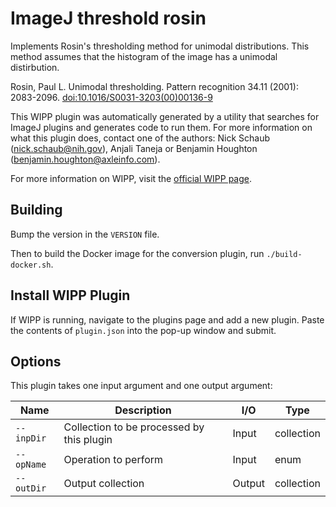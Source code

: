 # ImageJ threshold rosin

Implements Rosin's thresholding method for unimodal distributions. This method
assumes that the histogram of the image has a unimodal distirbution.

Rosin, Paul L. Unimodal thresholding. Pattern recognition 34.11 (2001): 
2083-2096. [doi:10.1016/S0031-3203(00)00136-9](https://doi.org/10.1016/S0031-3203(00)00136-9)

This WIPP plugin was automatically generated by a utility that searches for
ImageJ plugins and generates code to run them. For more information on what this
plugin does, contact one of the authors: Nick Schaub (nick.schaub@nih.gov), 
Anjali Taneja or Benjamin Houghton (benjamin.houghton@axleinfo.com).

For more information on WIPP, visit the [official WIPP page](https://isg.nist.gov/deepzoomweb/software/wipp).

## Building

Bump the version in the `VERSION` file.

Then to build the Docker image for the conversion plugin, run
`./build-docker.sh`.

## Install WIPP Plugin

If WIPP is running, navigate to the plugins page and add a new plugin.
Paste the contents of `plugin.json` into the pop-up window and submit.

## Options

This plugin takes one input argument and one output argument:

| Name       | Description                               | I/O    | Type       |
| ---------- | ----------------------------------------- | ------ | ---------- |
| `--inpDir` | Collection to be processed by this plugin | Input  | collection |
| `--opName` | Operation to perform                      | Input  | enum       |
| `--outDir` | Output collection                         | Output | collection |

